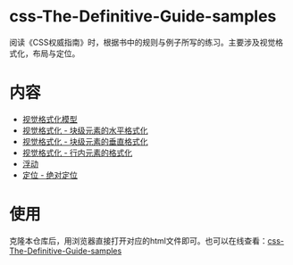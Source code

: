 # css-The-Definitive-Guide-samples

阅读《CSS权威指南》时，根据书中的规则与例子所写的练习。主要涉及视觉格式化，布局与定位。

# 内容

* [视觉格式化模型](./visual_formatting_model.html)
* [视觉格式化 - 块级元素的水平格式化](./block-element-Horizontal.html)
* [视觉格式化 - 块级元素的垂直格式化](./block-element-Vertical.html)
* [视觉格式化 - 行内元素的格式化](./inline-element.html)
* [浮动](./float.html)
* [定位 - 绝对定位](./position-absolute.html)


# 使用

克隆本仓库后，用浏览器直接打开对应的html文件即可。也可以在线查看：[css-The-Definitive-Guide-samples](https://qw8880000.github.io/css-The-Definitive-Guide-samples/)


